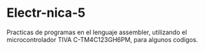 # Electr-nica-5
Practicas de programas en el lenguaje assembler, utilizando el microcontrolador TIVA C-TM4C123GH6PM, para algunos codigos.
